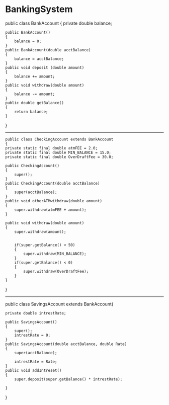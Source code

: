 # BankingSystem
public class BankAccount {
	private double balance;
	
	public BankAccount()
	{
		balance = 0;
	}
	public BankAccount(double acctBalance)
	{
		balance = acctBalance;
	}
	public void deposit (double amount)
	{
		balance += amount;
	}
	public void withdraw(double amount)
	{
		balance -= amount;
	}
	public double getBalance()
	{
		return balance;
	}

}

------------------------------------------------------------------------------

	public class CheckingAccount extends BankAccount 
	{ 
	private static final double atmFEE = 2.0; 
	private static final double MIN_BALANCE = 15.0; 
	private static final double OverDraftFee = 30.0;

	public CheckingAccount() 
	{ 
		super();
	}
	public CheckingAccount(double acctBalance) 
	{ 
		super(acctBalance);
	}
	public void otherATMwithdraw(double amount)
	{
		super.withdraw(atmFEE + amount);
	}

	public void withdraw(double amount) 
	{ 
		super.withdraw(amount);
		
		
		if(super.getBalance() < 50)
		{
			super.withdraw(MIN_BALANCE);
		}
		if(super.getBalance() < 0)
		{
			super.withdraw(OverDraftFee);
		}
	}
  }
  
  -----------------------------------------------------------------------------
public class SavingsAccount extends BankAccount{
	
	private double intrestRate;
	
	public SavingsAccount()
	{
		super();
		intrestRate = 0;
	}
	public SavingsAccount(double acctBalance, double Rate)
	{
		super(acctBalance);
		
		intrestRate = Rate;
	}
	public void addIntreset()
	{
		super.deposit(super.getBalance() * intrestRate);
       
	}

}





